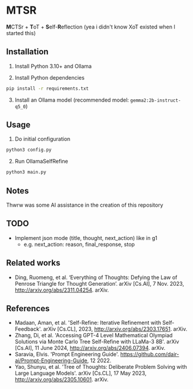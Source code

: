 # MTSR
**M**CTSr + **T**oT + **S**elf-**R**eflection (yea i didn't know XoT existed when I started this) 

## Installation
1) Install Python 3.10+ and Ollama

2) Install Python dependencies
```sh
pip install -r requirements.txt
```

3) Install an Ollama model (recommended model: `gemma2:2b-instruct-q5_0`)

## Usage
1) Do initial configuration
```sh
python3 config.py
```

2) Run OllamaSelfRefine
```sh
python3 main.py
```

## Notes
Thwrw was some AI assistance in the creation of this repository

## TODO
- Implement json mode (title, thought, next_action) like in g1
    - e.g. next_action: reason, final_response, stop

## Related works
- Ding, Ruomeng, et al. ‘Everything of Thoughts: Defying the Law of Penrose Triangle for Thought Generation’. arXiv [Cs.AI], 7 Nov. 2023, http://arxiv.org/abs/2311.04254. arXiv.

## References
- Madaan, Aman, et al. 'Self-Refine: Iterative Refinement with Self-Feedback'. arXiv [Cs.CL], 2023, http://arxiv.org/abs/2303.17651. arXiv.
- Zhang, Di, et al. 'Accessing GPT-4 Level Mathematical Olympiad Solutions via Monte Carlo Tree Self-Refine with LLaMa-3 8B'. arXiv [Cs.AI], 11 June 2024, http://arxiv.org/abs/2406.07394. arXiv.
- Saravia, Elvis. 'Prompt Engineering Guide'. https://github.com/dair-ai/Prompt-Engineering-Guide, 12 2022.
- Yao, Shunyu, et al. 'Tree of Thoughts: Deliberate Problem Solving with Large Language Models'. arXiv [Cs.CL], 17 May 2023, http://arxiv.org/abs/2305.10601. arXiv.
